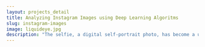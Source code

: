 ```yaml
---
layout: projects_detail
title: Analyzing Instagram Images using Deep Learning Algoritms
slug: instagram-images
image: liquideye.jpg
description: "The selfie, a digital self-portrait photo, has become a unique means of self-presentation, with the emergence of image-based social media platforms, such as Instagram. Social cues presented in selfies may influence viewers to form and evaluate impressions toward uploaders, resulting in viewers’ specific social behaviors, as in off-line face-to-face situations. The goal of this study is to understand how facial features, especially facial expressions of emotion, which are known as representative social cues of nonverbal communication, can affect social engagement."
---
```

